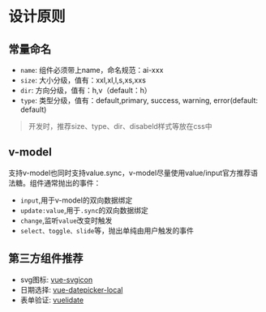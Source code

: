 # 设计原则

## 常量命名
* `name`: 组件必须带上name，命名规范：ai-xxx
* `size`: 大小分级，值有：xxl,xl,l,s,xs,xxs
* `dir`: 方向分级，值有：h,v（default：h）
* `type`: 类型分级，值有：default,primary, success, warning, error(default: default)
> 开发时，推荐size、type、dir、disabeld样式等放在css中

## v-model
支持v-model也同时支持value.sync，v-model尽量使用value/input官方推荐语法糖。组件通常抛出的事件：

* `input`,用于v-model的双向数据绑定
* `update:value`,用于`.sync`的双向数据绑定
* `change`,监听`value`改变时触发
* `select、toggle、slide`等，抛出单纯由用户触发的事件

## 第三方组件推荐
* svg图标: [vue-svgicon](https://github.com/MMF-FE/vue-svgicon)
* 日期选择: [vue-datepicker-local](https://github.com/weifeiyue/vue-datepicker-local)
* 表单验证: [vuelidate](https://github.com/monterail/vuelidate)
